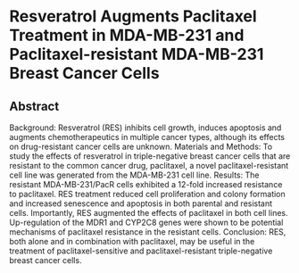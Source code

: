 # Resveratrol Augments Paclitaxel Treatment in MDA-MB-231 and Paclitaxel-resistant MDA-MB-231 Breast Cancer Cells

## Abstract

Background: Resveratrol (RES) inhibits cell growth, induces apoptosis and augments chemotherapeutics in multiple cancer types, although its effects on drug-resistant cancer cells are unknown. Materials and Methods: To study the effects of resveratrol in triple-negative breast cancer cells that are resistant to the common cancer drug, paclitaxel, a novel paclitaxel-resistant cell line was generated from the MDA-MB-231 cell line. Results: The resistant MDA-MB-231/PacR cells exhibited a 12-fold increased resistance to paclitaxel. RES treatment reduced cell proliferation and colony formation and increased senescence and apoptosis in both parental and resistant cells. Importantly, RES augmented the effects of paclitaxel in both cell lines. Up-regulation of the MDR1 and CYP2C8 genes were shown to be potential mechanisms of paclitaxel resistance in the resistant cells. Conclusion: RES, both alone and in combination with paclitaxel, may be useful in the treatment of paclitaxel-sensitive and paclitaxel-resistant triple-negative breast cancer cells. 